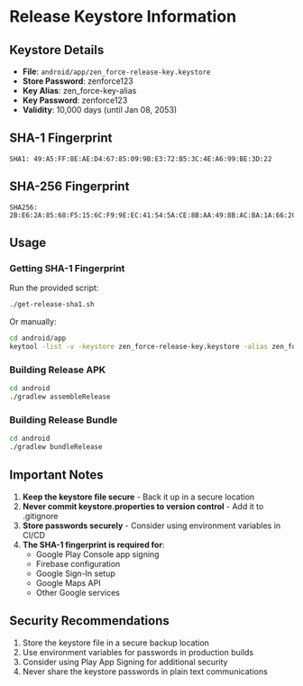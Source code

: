 # Release Keystore Information

## Keystore Details

- **File**: `android/app/zen_force-release-key.keystore`
- **Store Password**: zenforce123
- **Key Alias**: zen_force-key-alias
- **Key Password**: zenforce123
- **Validity**: 10,000 days (until Jan 08, 2053)

## SHA-1 Fingerprint

```
SHA1: 49:A5:FF:8E:AE:D4:67:85:09:9B:E3:72:B5:3C:4E:A6:99:BE:3D:22
```

## SHA-256 Fingerprint

```
SHA256: 2B:E6:2A:85:68:F5:15:6C:F9:9E:EC:41:54:5A:CE:8B:AA:49:8B:AC:BA:1A:66:2C:45:21:5F:2D:9A:07:71:FA
```

## Usage

### Getting SHA-1 Fingerprint

Run the provided script:

```bash
./get-release-sha1.sh
```

Or manually:

```bash
cd android/app
keytool -list -v -keystore zen_force-release-key.keystore -alias zen_force-key-alias -storepass zenforce123
```

### Building Release APK

```bash
cd android
./gradlew assembleRelease
```

### Building Release Bundle

```bash
cd android
./gradlew bundleRelease
```

## Important Notes

1. **Keep the keystore file secure** - Back it up in a secure location
2. **Never commit keystore.properties to version control** - Add it to .gitignore
3. **Store passwords securely** - Consider using environment variables in CI/CD
4. **The SHA-1 fingerprint is required for**:
   - Google Play Console app signing
   - Firebase configuration
   - Google Sign-In setup
   - Google Maps API
   - Other Google services

## Security Recommendations

1. Store the keystore file in a secure backup location
2. Use environment variables for passwords in production builds
3. Consider using Play App Signing for additional security
4. Never share the keystore passwords in plain text communications
